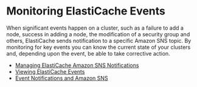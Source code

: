 # Monitoring ElastiCache Events<a name="ECEvents"></a>

When significant events happen on a cluster, such as a failure to add a node, success in adding a node, the modification of a security group and others, ElastiCache sends notification to a specific Amazon SNS topic\. By monitoring for key events you can know the current state of your clusters and, depending upon the event, be able to take corrective action\.


+ [Managing ElastiCache Amazon SNS Notifications](ECEvents.SNS.md)
+ [Viewing ElastiCache Events](ECEvents.Viewing.md)
+ [Event Notifications and Amazon SNS](ElastiCacheSNS.md)
